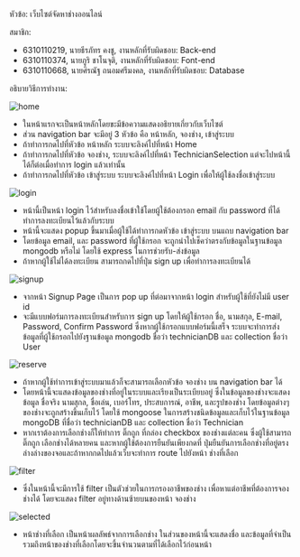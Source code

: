 หัวข้อ:
  เว็บไซต์จัดหาช่างออนไลน์
  
สมาชิก:
  - 6310110219, นายธีรภัทร คงชู, งานหลักที่รับผิดชอบ: Back-end
  - 6310110374, นายภูริ ชาโนจุติ, งานหลักที่รับผิดชอบ: Font-end
  - 6310110668, นายศิรณัฐ ถนอมศรีมงคล, งานหลักที่รับผิดชอบ: Database
  
  
 อธิบายวิธีการทำงาน:


![home](https://user-images.githubusercontent.com/90532264/226110021-a1515d4b-94b6-48bf-84f2-051b03f0f644.png)
- ในหน้าแรกจะเป็นหน้าหลักโดยขะมีข้อความแสดงอธิยายเกี่ยวกับเว็บไซต์
- ส่วน navigation bar จะมีอยู่ 3 หัวข้อ คือ หน้าหลัก, จองช่าง, เข้าสู่ระบบ 
- ถ้าทำการกดไปที่หัวข้อ หน้าหลัก ระบบจะลิงค์ไปที่หน้า Home
- ถ้าทำการกดไปที่หัวข้อ จองช่าง, ระบบจะลิงค์ไปที่หน้า TechnicianSelection แต่จะไปหน้านี้ได้ก็ต่อเมื่อทำการ login แล้วเท่านั้น
- ถ้าทำการกดไปที่หัวข้อ เข้าสู่ระบบ ระบบจะลิงค์ไปที่หน้า Login เพื่อให้ผู้ใช้ลงชื่อเข้าสู่ระบบ


![login](https://user-images.githubusercontent.com/90532264/226110308-6620cf19-b9be-4240-b031-0024333c671d.png)
- หน้านี้เป็นหน้า login ไว้สำหรับลงชื่อเข้าใช้โดยผู้ใช้ต้องกรอก email กับ password ที่ได้ทำการลงทะเบียนไว้แล้วกับระบบ
- หน้านี้จะแสดง popup ขึ้นมาเมื่อผู้ใช้ได้ทำการกดหัวข้อ เข้าสู่ระบบ บนแถบ  navigation bar
- โดยข้อมูล email, และ password ที่ผู้ใช้กรอก จะถูกนำไปเช็คว่าตรงกับข้อมูลในฐานข้อมูล mongodb หรือไม่ โดยใช้ express ในการช่วยรับ-ส่งข้อมูล
- ถ้าหากผู้ใช้ไม่ได้ลงทะเบียน สามารถกดไปที่ปุ่ม sign up เพื่อทำการลงทะเบียนได้


![signup](https://user-images.githubusercontent.com/90532264/226110916-1def6967-cb54-4cd3-a314-f55382ab96fd.png)
- จากหน้า Signup Page เป็นการ pop up ที่ต่อมาจากหน้า login สำหรับผู้ใช้ที่ยังไม่มี user id    
- จะมีแบบฟอร์มการลงทะเบียนสำหรับการ sign up โดยให้ผู้ใช้กรอก ชื่อ, นามสกุล, E-mail, Password, Confirm Password ซึ่งหากผู้ใช้กรอกแบบฟอร์มนี้เสร็จ ระบบจะทำการส่งข้อมูลที่ผู้ใช้กรอกไปยังฐานข้อมูล mongodb ชื่อว่า technicianDB และ collection ชื่อว่า User 

![reserve](https://user-images.githubusercontent.com/90532264/226110961-7ef3693e-0623-4180-89b2-dde43445a124.png)
- ถ้าหากผู้ใช้ทำการเข้าสู่ระบบมาแล้วก็จะสามารถเลือกหัวข้อ จองช่าง บน navigation bar ได้
- โดยหน้านี้จะแสดงข้อมูลของช่างที่อยู่ในระบบและเรียงเป็นระเบียบอยู่ ซึ่งในข้อมูลของช่างจะแสดงข้อมูล ชื่อจริง นามสุกล, ชื่อเล่น, เบอร์โทร, ประสบการณ์, อาชีพ, และรูปของช่าง โดยข้อมูลต่างๆของช่างจะถูกสร้างขึ้นเก็บไว้ โดยใช้ mongoose ในการสร้างชนิดข้อมูลและเก็บไว้ในฐานข้อมูล mongoDB ที่ชื่อว่า technicianDB และ collection ชื่อว่า Technician
- หากเราต้องการเลือกช่างก็ให้ทำการ ติ๊กถูก ที่กล่อง checkbox ของช่างแต่ละคน ซึ่งผู้ใช้สามารถ ติ๊กถูก เลือกช่างได้หลายคน และหากผู้ใช้ต้องการยืนยันเพียงกดที่ ปุ่มยืนยันการเลือกช่างที่อยู่ตรงล่างล่างของจอและถ้าหากกดไปแล้วเว็บจะทำการ route ไปยังหน้า ช่างที่เลือก

![filter](https://user-images.githubusercontent.com/90532264/226111716-db1627b3-50e0-4157-9ffb-8413d9bf7a24.png)
- ซึ่งในหน้านี้จะมีการใช้ filter เป็นตัวช่วยในการกรองอาชีพของช่าง เพื่อหาแต่อาชีพที่ต้องการจองช่างได้ โดยจะแสดง filter อยู่ทางด้านซ้ายบนของหน้า จองช่าง


![selected](https://user-images.githubusercontent.com/90532264/226110980-9fca7b0c-2386-462a-966c-6327ce6aebb4.png)
- หน้าช่างที่เลือก เป็นหน้าผลลัพธ์จากการเลือกช่าง ในส่วนของหน้านี้จะแสดงชื่อ และข้อมูลที่จำเป็น รวมถึงหน้าของช่างที่เลือกโดยจะขึ้นจำนวนตามที่ได้เลือกไว้ก่อนหน้า
